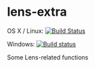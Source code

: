 # lens-extra

OS X / Linux: [![Build Status](https://travis-ci.org/unitb/lens-extra.svg?branch=master)](https://travis-ci.org/unitb/lens-extra)

Windows: [![Build status](https://ci.appveyor.com/api/projects/status/tu8g85ie9r9puohv?svg=true)](https://ci.appveyor.com/project/cipher1024/lens-extra)

Some Lens-related functions
